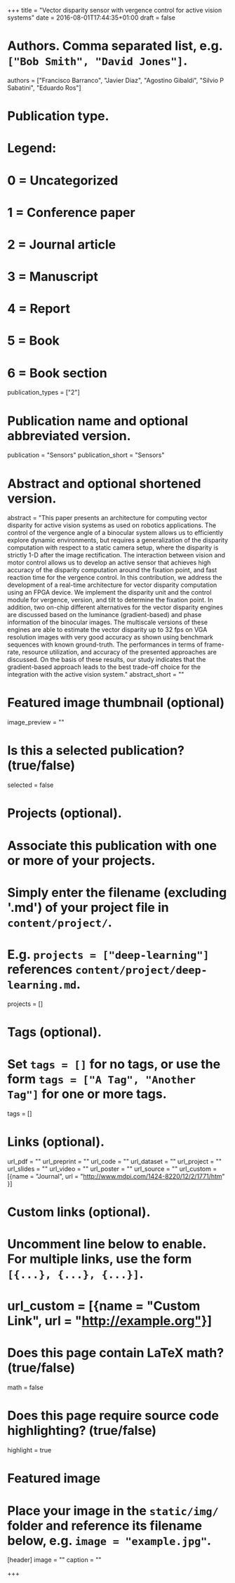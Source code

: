 +++
title = "Vector disparity sensor with vergence control for active vision systems"
date = 2016-08-01T17:44:35+01:00
draft = false

# Authors. Comma separated list, e.g. `["Bob Smith", "David Jones"]`.
authors = ["Francisco Barranco", "Javier Diaz", "Agostino Gibaldi", "Silvio P Sabatini", "Eduardo Ros"]
    
# Publication type.
# Legend:
# 0 = Uncategorized
# 1 = Conference paper
# 2 = Journal article
# 3 = Manuscript
# 4 = Report
# 5 = Book
# 6 = Book section
publication_types = ["2"]

# Publication name and optional abbreviated version.
publication = "Sensors"
publication_short = "Sensors"

# Abstract and optional shortened version.
abstract = "This paper presents an architecture for computing vector disparity for active vision systems as used on robotics applications. The control of the vergence angle of a binocular system allows us to efficiently explore dynamic environments, but requires a generalization of the disparity computation with respect to a static camera setup, where the disparity is strictly 1-D after the image rectification. The interaction between vision and motor control allows us to develop an active sensor that achieves high accuracy of the disparity computation around the fixation point, and fast reaction time for the vergence control. In this contribution, we address the development of a real-time architecture for vector disparity computation using an FPGA device. We implement the disparity unit and the control module for vergence, version, and tilt to determine the fixation point. In addition, two on-chip different alternatives for the vector disparity engines are discussed based on the luminance (gradient-based) and phase information of the binocular images. The multiscale versions of these engines are able to estimate the vector disparity up to 32 fps on VGA resolution images with very good accuracy as shown using benchmark sequences with known ground-truth. The performances in terms of frame-rate, resource utilization, and accuracy of the presented approaches are discussed. On the basis of these results, our study indicates that the gradient-based approach leads to the best trade-off choice for the integration with the active vision system."
abstract_short = ""

# Featured image thumbnail (optional)
image_preview = ""

# Is this a selected publication? (true/false)
selected = false

# Projects (optional).
#   Associate this publication with one or more of your projects.
#   Simply enter the filename (excluding '.md') of your project file in `content/project/`.
#   E.g. `projects = ["deep-learning"]` references `content/project/deep-learning.md`.
projects = []

# Tags (optional).
#   Set `tags = []` for no tags, or use the form `tags = ["A Tag", "Another Tag"]` for one or more tags.
tags = []

# Links (optional).
url_pdf = ""
url_preprint = ""
url_code = ""
url_dataset = ""
url_project = ""
url_slides = ""
url_video = ""
url_poster = ""
url_source = ""
url_custom = [{name = "Journal", url = "http://www.mdpi.com/1424-8220/12/2/1771/htm" }]

# Custom links (optional).
#   Uncomment line below to enable. For multiple links, use the form `[{...}, {...}, {...}]`.
# url_custom = [{name = "Custom Link", url = "http://example.org"}]

# Does this page contain LaTeX math? (true/false)
math = false

# Does this page require source code highlighting? (true/false)
highlight = true

# Featured image
# Place your image in the `static/img/` folder and reference its filename below, e.g. `image = "example.jpg"`.
[header]
image = ""
caption = ""

+++


